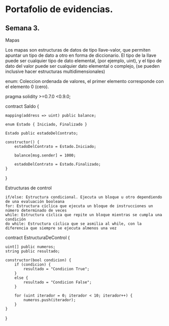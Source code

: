 # Portafolio de evidencias.

## Semana 3.
Mapas

Los mapas son estructuras de datos de tipo llave-valor, que permiten apuntar un tipo de dato a otro en forma de diccionario.
El tipo de la llave puede ser cualquier tipo de dato elemental, (por ejemplo, uint), y el tipo de dato del valor puede ser cualquier dato elemental o complejo, (se pueden inclusive hacer estructuras multidimensionales)

enum: Coleccion ordenada de valores, el primer elemento corresponde con el elemento 0 (cero).

pragma solidity >=0.7.0 <0.9.0;

contract Saldo {
    
    mapping(address => uint) public balance;
    
    enum Estado { Iniciado, Finalizado }
    
    Estado public estadoDelContrato;
    
    constructor() {
        estadoDelContrato = Estado.Iniciado;
        
        balance[msg.sender] = 1000;
        
        estadoDelContrato = Estado.Finalizado;
    }
    
    
}

Estructuras de control

    if/else: Estructura condicional. Ejecuta un bloque u otro dependiendo de una evaluación booleana
    for: Estructura cíclica que ejecuta un bloque de instrucciones un número determinado de veces
    while: Estructura cíclica que repite un bloque mientras se cumpla una condición
    do while: Estructura cíclica que se asmilia al while, con la diferencia que siempre se ejecuta almenos una vez

contract EstructuraDeControl {
    
    uint[] public numeros;
    string public resultado;
    
    constructor(bool condicion) {
        if (condicion) {
            resultado = "Condicion True";
        }
        else {
            resultado = "Condicion False";
        }
        
        for (uint iterador = 0; iterador < 10; iterador++) {
            numeros.push(iterador);
        }
    }
    
}
